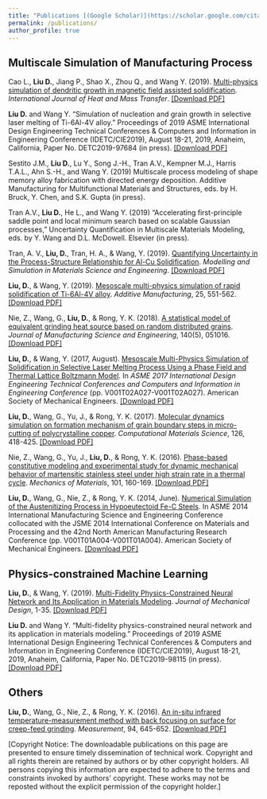 ```yaml
---
title: "Publications [(Google Scholar)](https://scholar.google.com/citations?user=udTKihQAAAAJ&hl=en&oi=ao)"
permalink: /publications/
author_profile: true
---
```


## Multiscale Simulation of Manufacturing Process

Cao L., **Liu D.**, Jiang P., Shao X., Zhou Q., and Wang Y. (2019). [Multi-physics simulation of dendritic growth in magnetic field assisted solidification](https://www.sciencedirect.com/science/article/pii/S001793101930225X). *International Journal of Heat and Mass Transfer*. [[Download PDF]](https://dehaoliu.github.io/files/2019_HMT.pdf)

**Liu D.** and Wang Y. “Simulation of nucleation and grain growth in selective laser melting of Ti-6Al-4V alloy.” Proceedings of 2019 ASME International Design Engineering Technical Conferences & Computers and Information in Engineering Conference (IDETC/CIE2019), August 18-21, 2019, Anaheim, California, Paper No. DETC2019-97684 (in press). [[Download PDF]](https://dehaoliu.github.io/files/2019_IDETC_Nucleation.pdf)

Sestito J.M., **Liu D.**, Lu Y., Song J.-H., Tran A.V., Kempner M.J., Harris T.A.L., Ahn S.-H., and Wang Y. (2019) Multiscale process modeling of shape memory alloy fabrication with directed energy deposition. Additive Manufacturing for Multifunctional Materials and
Structures, eds. by H. Bruck, Y. Chen, and S.K. Gupta (in press). 

Tran A.V., **Liu D.**, He L., and Wang Y. (2019) “Accelerating first-principle saddle point and local minimum search based on scalable Gaussian processes,” Uncertainty Quantification in Multiscale Materials Modeling, eds. by Y. Wang and D.L. McDowell. Elsevier (in press). 

Tran, A. V., **Liu, D.**, Tran, H. A., & Wang, Y. (2019). [Quantifying Uncertainty in the Process-Structure Relationship for Al-Cu Solidification](https://iopscience.iop.org/article/10.1088/1361-651X/ab2690/meta). *Modelling and Simulation in Materials Science and Engineering*. [[Download PDF]](https://dehaoliu.github.io/files/2019_MSMSE.pdf)

**Liu, D.**, & Wang, Y. (2019). [Mesoscale multi-physics simulation of rapid solidification of Ti-6Al-4V alloy](https://www.sciencedirect.com/science/article/pii/S2214860417306139). *Additive Manufacturing*, 25, 551-562. [[Download PDF]](https://dehaoliu.github.io/files/2019_Additive_Manufacturing.pdf)

Nie, Z., Wang, G., **Liu, D.**, & Rong, Y. K. (2018). [A statistical model of equivalent grinding heat source based on random distributed grains](https://manufacturingscience.asmedigitalcollection.asme.org/article.aspx?articleid=2666600). *Journal of Manufacturing Science and Engineering*, 140(5), 051016. [[Download PDF]](https://dehaoliu.github.io/files/2018_Journal_of_Manufacturing_Science_and_Engineering.pdf)

**Liu, D.**, & Wang, Y. (2017, August). [Mesoscale Multi-Physics Simulation of Solidification in Selective Laser Melting Process Using a Phase Field and Thermal Lattice Boltzmann Model](https://proceedings.asmedigitalcollection.asme.org/proceeding.aspx?articleid=2661856). In *ASME 2017 International Design Engineering Technical Conferences and Computers and Information in Engineering Conference* (pp. V001T02A027-V001T02A027). American Society of Mechanical Engineers. [[Download PDF]](https://dehaoliu.github.io/files/2017_IDETC.pdf)

**Liu, D.**, Wang, G., Yu, J., & Rong, Y. K. (2017). [Molecular dynamics simulation on formation mechanism of grain boundary steps in micro-cutting of polycrystalline copper](https://www.sciencedirect.com/science/article/pii/S0927025616304931). *Computational Materials Science*, 126, 418-425. [[Download PDF]](https://dehaoliu.github.io/files/2017_Computational_Materials_Science.pdf)

Nie, Z., Wang, G., Yu, J., **Liu, D.**, & Rong, Y. K. (2016). [Phase-based constitutive modeling and experimental study for dynamic mechanical behavior of martensitic stainless steel under high strain rate in a thermal cycle](https://www.sciencedirect.com/science/article/pii/S0167663616302034). *Mechanics of Materials*, 101, 160-169. [[Download PDF]](https://dehaoliu.github.io/files/2016_Mechanics_of_Materials.pdf)

**Liu, D.**, Wang, G., Nie, Z., & Rong, Y. K. (2014, June). [Numerical Simulation of the Austenitizing Process in Hypoeutectoid Fe-C Steels](https://proceedings.asmedigitalcollection.asme.org/proceeding.aspx?articleid=1913923). In ASME 2014 International Manufacturing Science and Engineering Conference collocated with the JSME 2014 International Conference on Materials and Processing and the 42nd North American Manufacturing Research Conference (pp. V001T01A004-V001T01A004). American Society of Mechanical Engineers. [[Download PDF]](https://dehaoliu.github.io/files/2014_MSEC.pdf)

## Physics-constrained Machine Learning
**Liu, D.**, & Wang, Y. (2019). [Multi-Fidelity Physics-Constrained Neural Network and Its Application in Materials Modeling](https://asmedigitalcollection.asme.org/mechanicaldesign/article/doi/10.1115/1.4044400/956256/Multi-Fidelity-Physics-Constrained-Neural-Network). *Journal of Mechanical Design*, 1-35. [[Download PDF]](https://dehaoliu.github.io/files/2019_JMD.pdf)

**Liu D.** and Wang Y. “Multi-fidelity physics-constrained neural network and its application in materials modeling.” Proceedings of 2019 ASME International Design Engineering Technical Conferences & Computers and Information in Engineering Conference (IDETC/CIE2019), August 18-21, 2019, Anaheim, California, Paper No. DETC2019-98115 (in press). [[Download PDF]](https://dehaoliu.github.io/files/2019_IDETC_PCNN.pdf)

## Others
**Liu, D.**, Wang, G., Nie, Z., & Rong, Y. K. (2016). [An in-situ infrared temperature-measurement method with back focusing on surface for creep-feed grinding](https://www.sciencedirect.com/science/article/pii/S0263224116305139). *Measurement*, 94, 645-652. [[Download PDF]](https://dehaoliu.github.io/files/2016_Measurement.pdf)

[Copyright Notice: The downloadable publications on this page are presented to ensure timely dissemination of technical work. Copyright and all rights therein are retained by authors or by other copyright holders. All persons copying this information are expected to adhere to the terms and constraints invoked by authors' copyright. These works may not be reposted without the explicit permission of the copyright holder.]
